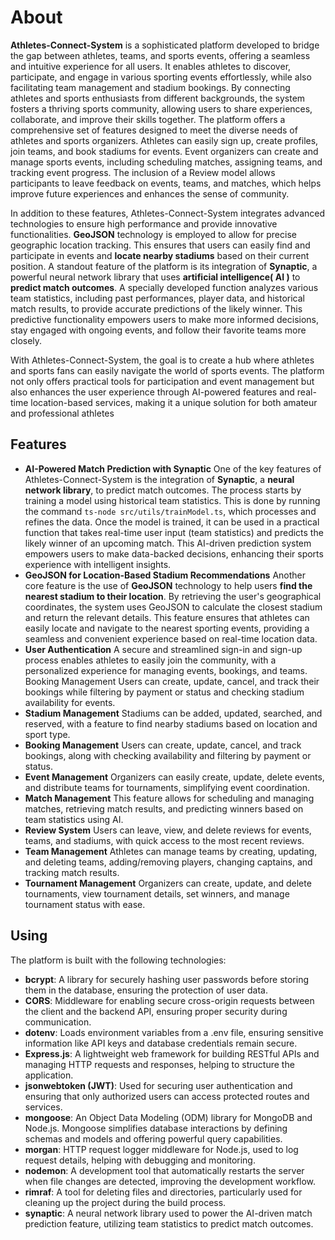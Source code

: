 # About


**Athletes-Connect-System** is a sophisticated platform developed to bridge the gap between athletes, teams, and sports events, offering a seamless and intuitive experience for all users. It enables athletes to discover, participate, and engage in various sporting events effortlessly, while also facilitating team management and stadium bookings. By connecting athletes and sports enthusiasts from different backgrounds, the system fosters a thriving sports community, allowing users to share experiences, collaborate, and improve their skills together.
The platform offers a comprehensive set of features designed to meet the diverse needs of athletes and sports organizers. Athletes can easily sign up, create profiles, join teams, and book stadiums for events. Event organizers can create and manage sports events, including scheduling matches, assigning teams, and tracking event progress. The inclusion of a Review model allows participants to leave feedback on events, teams, and matches, which helps improve future experiences and enhances the sense of community.

In addition to these features, Athletes-Connect-System integrates advanced technologies to ensure high performance and provide innovative functionalities. **GeoJSON** technology is employed to allow for precise geographic location tracking. This ensures that users can easily find and participate in events and **locate nearby stadiums** based on their current position.
A standout feature of the platform is its integration of **Synaptic**, a powerful neural network library that uses **artificial intelligence( AI )** to **predict match outcomes**. A specially developed function analyzes various team statistics, including past performances, player data, and historical match results, to provide accurate predictions of the likely winner. This predictive functionality empowers users to make more informed decisions, stay engaged with ongoing events, and follow their favorite teams more closely.

With Athletes-Connect-System, the goal is to create a hub where athletes and sports fans can easily navigate the world of sports events. The platform not only offers practical tools for participation and event management but also enhances the user experience through AI-powered features and real-time location-based services, making it a unique solution for both amateur and professional athletes
## Features
- **AI-Powered Match Prediction with Synaptic**
One of the key features of Athletes-Connect-System is the integration of **Synaptic**, a **neural network library**, to predict match outcomes. The process starts by training a model using historical team statistics. This is done by running the command `ts-node src/utils/trainModel.ts`, which processes and refines the data. Once the model is trained, it can be used in a practical function that takes real-time user input (team statistics) and predicts the likely winner of an upcoming match. This AI-driven prediction system empowers users to make data-backed decisions, enhancing their sports experience with intelligent insights.
 - **GeoJSON for Location-Based Stadium Recommendations**
Another core feature is the use of **GeoJSON** technology to help users **find the nearest stadium to their location**. By retrieving the user's geographical coordinates, the system uses GeoJSON to calculate the closest stadium and return the relevant details. This feature ensures that athletes can easily locate and navigate to the nearest sporting events, providing a seamless and convenient experience based on real-time location data.
- **User Authentication**
A secure and streamlined sign-in and sign-up process enables athletes to easily join the community, with a personalized experience for managing events, bookings, and teams.
Booking Management
Users can create, update, cancel, and track their bookings while filtering by payment or status and checking stadium availability for events.
- **Stadium Management**
Stadiums can be added, updated, searched, and reserved, with a feature to find nearby stadiums based on location and sport type.
- **Booking Management**
Users can create, update, cancel, and track bookings, along with checking availability and filtering by payment or status.
- **Event Management**
Organizers can easily create, update, delete events, and distribute teams for tournaments, simplifying event coordination.
- **Match Management**
This feature allows for scheduling and managing matches, retrieving match results, and predicting winners based on team statistics using AI.
- **Review System**
Users can leave, view, and delete reviews for events, teams, and stadiums, with quick access to the most recent reviews.
- **Team Management**
Athletes can manage teams by creating, updating, and deleting teams, adding/removing players, changing captains, and tracking match results.
- **Tournament Management**
Organizers can create, update, and delete tournaments, view tournament details, set winners, and manage tournament status with ease.

## Using

The platform is built with the following technologies:

<ul> <li><strong>bcrypt</strong>: A library for securely hashing user passwords before storing them in the database, ensuring the protection of user data.</li> <li><strong>CORS</strong>: Middleware for enabling secure cross-origin requests between the client and the backend API, ensuring proper security during communication.</li> <li><strong>dotenv</strong>: Loads environment variables from a .env file, ensuring sensitive information like API keys and database credentials remain secure.</li> <li><strong>Express.js</strong>: A lightweight web framework for building RESTful APIs and managing HTTP requests and responses, helping to structure the application.</li> <li><strong>jsonwebtoken (JWT)</strong>: Used for securing user authentication and ensuring that only authorized users can access protected routes and services.</li> <li><strong>mongoose</strong>: An Object Data Modeling (ODM) library for MongoDB and Node.js. Mongoose simplifies database interactions by defining schemas and models and offering powerful query capabilities.</li> <li><strong>morgan</strong>: HTTP request logger middleware for Node.js, used to log request details, helping with debugging and monitoring.</li> <li><strong>nodemon</strong>: A development tool that automatically restarts the server when file changes are detected, improving the development workflow.</li> <li><strong>rimraf</strong>: A tool for deleting files and directories, particularly used for cleaning up the project during the build process.</li> <li><strong>synaptic</strong>: A neural network library used to power the AI-driven match prediction feature, utilizing team statistics to predict match outcomes.</li> </ul>
